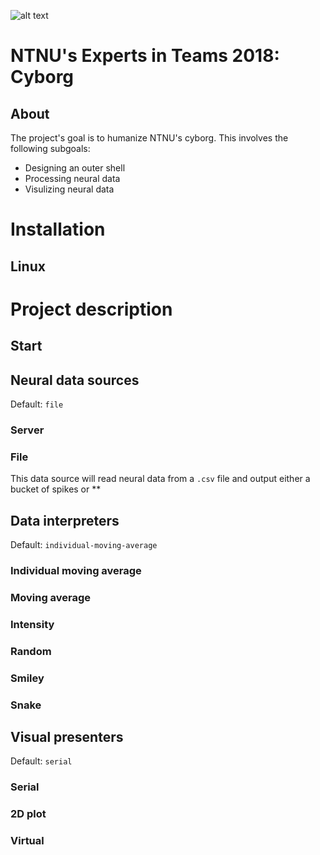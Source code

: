 ![alt text](https://i.imgur.com/UzyoMpD.png)
# NTNU's Experts in Teams 2018: Cyborg

## About
The project's goal is  to humanize NTNU's cyborg. This involves the following subgoals:
- Designing an outer shell
- Processing neural data
- Visulizing neural data



# Installation

## Linux


# Project description

## Start


## Neural data sources
Default: `file`
### Server
### File
This data source will read neural data from a `.csv` file and output either a bucket of spikes or
**


## Data interpreters
Default: `individual-moving-average`
### Individual moving average
### Moving average
### Intensity
### Random
### Smiley
### Snake


## Visual presenters
Default: `serial`
### Serial
### 2D plot
### Virtual
